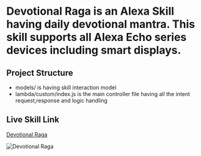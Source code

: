# Devotional Raga is an Alexa Skill having daily devotional mantra. This skill supports all Alexa Echo series devices including smart displays. 

## Project Structure</b>

* models/ is having skill interaction model
* lambda/custom/index.js is the main controller file having all the intent request,response and logic handling


## Live Skill Link
[Devotional Raga](https://www.amazon.in/Silver-Surfer-Devotional-Raga/dp/B07TRQG3XX/)

![Devotional Raga](https://smartassistants.s3-eu-west-1.amazonaws.com/images/github/a_dr_snapshot_en_live.png)

